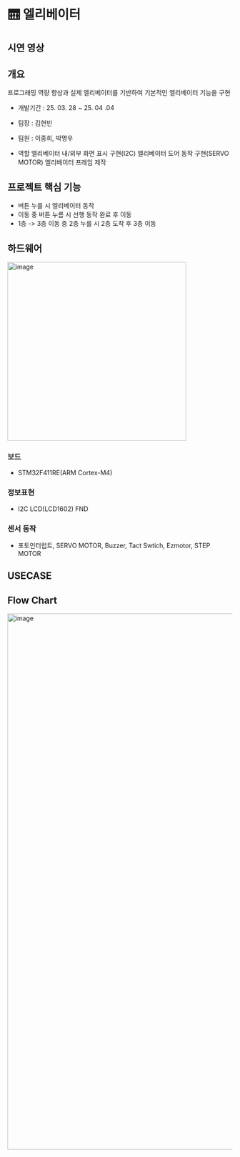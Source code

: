 # 🛗 엘리베이터 


## 시연 영상


## 개요 
프로그래밍 역량 향상과 실제 엘리베이터를 기반하여 기본적인 엘리베이터 기능을 구현


- 개발기간 : 25. 03. 28 ~ 25. 04 .04
- 팀장 : 김현빈
- 팀원 : 이종희, 박명우

- 역할
엘리베이터 내/외부 화면 표시 구현(I2C)
엘리베이터 도어 동작 구현(SERVO MOTOR)
엘리베이터 프레임 제작

## 프로젝트 핵심 기능
- 버튼 누를 시 엘리베이터 동작
- 이동 중 버튼 누름 시 선행 동작 완료 후 이동
- 1층 -> 3층 이동 중 2층 누를 시 2층 도착 후 3층 이동


## 하드웨어
<img width="400" alt="image" src="https://github.com/user-attachments/assets/5f2b8ceb-2e90-4a8b-b76d-4aae6eb97080" />


### 보드
- STM32F411RE(ARM Cortex-M4)

### 정보표현
- I2C LCD(LCD1602) FND


### 센서 동작
- 포토인터럽트, SERVO MOTOR, Buzzer, Tact Swtich, Ezmotor, STEP MOTOR

## USECASE


## Flow Chart
<img width="1200" alt="image" src="https://github.com/user-attachments/assets/1138dcbc-625f-4175-b15f-e85f26876146" />
